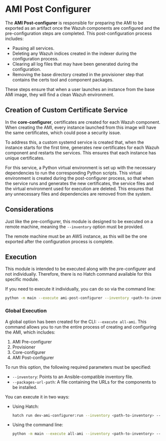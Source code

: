 # AMI Post Configurer

The **AMI Post-configurer** is responsible for preparing the AMI to be exported as an artifact once the Wazuh components are configured and the pre-configuration steps are completed. This post-configuration process includes:

- Pausing all services.
- Deleting any Wazuh indices created in the indexer during the configuration process.
- Clearing all log files that may have been generated during the configuration.
- Removing the base directory created in the provisioner step that contains the certs tool and component packages.

These steps ensure that when a user launches an instance from the base AMI image, they will find a clean Wazuh environment.

## Creation of Custom Certificate Service

In the **core-configurer**, certificates are created for each Wazuh component. When creating the AMI, every instance launched from this image will have the same certificates, which could pose a security issue.

To address this, a custom systemd service is created that, when the instance starts for the first time, generates new certificates for each Wazuh component and restarts the services. This ensures that each instance has unique certificates.

For this service, a Python virtual environment is set up with the necessary dependencies to run the corresponding Python scripts. This virtual environment is created during the post-configurer process, so that when the service runs and generates the new certificates, the service files and the virtual environment used for execution are deleted. This ensures that any unnecessary files and dependencies are removed from the system.

## Considerations

Just like the pre-configurer, this module is designed to be executed on a remote machine, meaning the `--inventory` option must be provided.

The remote machine must be an AWS instance, as this will be the one exported after the configuration process is complete.

## Execution

This module is intended to be executed along with the pre-configurer and not individually. Therefore, there is no Hatch command available for this specific module.

If you need to execute it individually, you can do so via the command line:

```bash
python -m main --execute ami-post-configurer --inventory <path-to-inventory>
```

### Global Execution

A global option has been created for the CLI: `--execute all-ami`. This command allows you to run the entire process of creating and configuring the AMI, which includes:

1. AMI Pre-configurer
2. Provisioner
3. Core-configurer
4. AMI Post-configurer

To run this option, the following required parameters must be specified:

- `--inventory`: Points to an Ansible-compatible inventory file.
- `--packages-url-path`: A file containing the URLs for the components to be installed.

You can execute it in two ways:

- Using Hatch:

    ```bash
    hatch run dev-ami-configurer:run --inventory <path-to-inventory> --packages-url-path <path-to-file>
    ```

- Using the command line:

    ```bash
    python -m main --execute all-ami --inventory <path-to-inventory> --packages-url-path <path-to-file>
    ```
